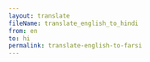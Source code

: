 ```yaml
--- 
layout: translate 
fileName: translate_english_to_hindi 
from: en
to: hi 
permalink: translate-english-to-farsi
---
```

